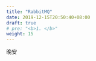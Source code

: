 ```yaml
---
title: "RabbitMQ"
date: 2019-12-15T20:50:40+08:00
draft: true
# pre: "<b>1. </b>"
weight: 15
---
```


晚安